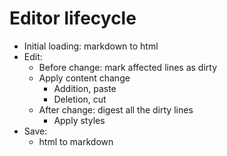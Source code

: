# Editor lifecycle

- Initial loading: markdown to html
- Edit:
  - Before change: mark affected lines as dirty
  - Apply content change
    - Addition, paste
    - Deletion, cut
  - After change: digest all the dirty lines
    - Apply styles
- Save:
  - html to markdown
